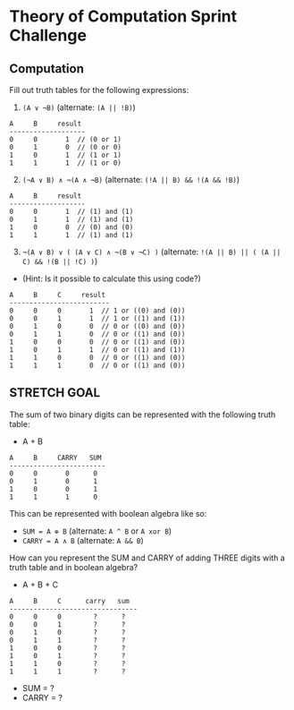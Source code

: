 # Theory of Computation Sprint Challenge

## Computation

Fill out truth tables for the following expressions:

1. `(A ∨ ¬B)`   (alternate: `(A || !B)`)
```
A     B     result
-------------------
0     0       1  // (0 or 1)
0     1       0  // (0 or 0)
1     0       1  // (1 or 1)
1     1       1  // (1 or 0)
```

2. `(¬A ∨ B) ∧ ¬(A ∧ ¬B)`   (alternate: `(!A || B) && !(A && !B)`)
```
A     B     result
-------------------
0     0       1  // (1) and (1)
0     1       1  // (1) and (1)
1     0       0  // (0) and (0)
1     1       1  // (1) and (1)
```

3. `¬(A ∨ B) ∨ ( (A ∨ C) ∧ ¬(B ∨ ¬C) )`   (alternate: `!(A || B) || ( (A || C) && !(B || !C) )`)
  * (Hint: Is it possible to calculate this using code?)
```
A     B     C     result
-------------------------
0     0     0       1  // 1 or ((0) and (0))
0     0     1       1  // 1 or ((1) and (1))
0     1     0       0  // 0 or ((0) and (0))
0     1     1       0  // 0 or ((1) and (0)) 
1     0     0       0  // 0 or ((1) and (0))
1     0     1       1  // 0 or ((1) and (1))
1     1     0       0  // 0 or ((1) and (0))
1     1     1       0  // 0 or ((1) and (0))
```

## STRETCH GOAL

The sum of two binary digits can be represented with the following truth table:

* A + B
```
A     B     CARRY   SUM
------------------------
0     0       0      0
0     1       0      1
1     0       0      1
1     1       1      0
```
This can be represented with boolean algebra like so:

* `SUM = A ⊕ B`  (alternate: `A ^ B` or `A xor B`)
* `CARRY = A ∧ B`  (alternate: `A && B`)


How can you represent the SUM and CARRY of adding THREE digits with a truth table and in boolean algebra?

* A + B + C
```
A     B     C      carry   sum
--------------------------------
0     0     0        ?      ?
0     0     1        ?      ?
0     1     0        ?      ?
0     1     1        ?      ?
1     0     0        ?      ?
1     0     1        ?      ?
1     1     0        ?      ?
1     1     1        ?      ?
```
* SUM = ?
* CARRY = ?
